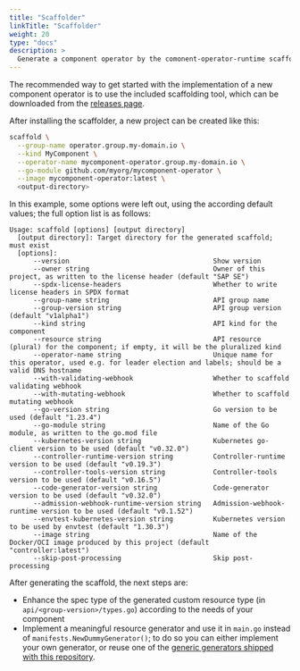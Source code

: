 ```yaml
---
title: "Scaffolder"
linkTitle: "Scaffolder"
weight: 20
type: "docs"
description: >
  Generate a component operator by the comonent-operator-runtime scaffolder
---
```


The recommended way to get started with the implementation of a new component operator is to use the included
scaffolding tool, which can be downloaded from the [releases page](https://github.com/sap/component-operator-runtime/releases/).

After installing the scaffolder, a new project can be created like this:

```bash
scaffold \
  --group-name operator.group.my-domain.io \
  --kind MyComponent \
  --operator-name mycomponent-operator.group.my-domain.io \
  --go-module github.com/myorg/mycomponent-operator \
  --image mycomponent-operator:latest \
  <output-directory>
```

In this example, some options were left out, using the according default values; the full option list is as follows:

```
Usage: scaffold [options] [output directory]
  [output directory]: Target directory for the generated scaffold; must exist
  [options]:
      --version                                    Show version
      --owner string                               Owner of this project, as written to the license header (default "SAP SE")
      --spdx-license-headers                       Whether to write license headers in SPDX format
      --group-name string                          API group name
      --group-version string                       API group version (default "v1alpha1")
      --kind string                                API kind for the component
      --resource string                            API resource (plural) for the component; if empty, it will be the pluralized kind
      --operator-name string                       Unique name for this operator, used e.g. for leader election and labels; should be a valid DNS hostname
      --with-validating-webhook                    Whether to scaffold validating webhook
      --with-mutating-webhook                      Whether to scaffold mutating webhook
      --go-version string                          Go version to be used (default "1.23.4")
      --go-module string                           Name of the Go module, as written to the go.mod file
      --kubernetes-version string                  Kubernetes go-client version to be used (default "v0.32.0")
      --controller-runtime-version string          Controller-runtime version to be used (default "v0.19.3")
      --controller-tools-version string            Controller-tools version to be used (default "v0.16.5")
      --code-generator-version string              Code-generator version to be used (default "v0.32.0")
      --admission-webhook-runtime-version string   Admission-webhook-runtime version to be used (default "v0.1.52")
      --envtest-kubernetes-version string          Kubernetes version to be used by envtest (default "1.30.3")
      --image string                               Name of the Docker/OCI image produced by this project (default "controller:latest")
      --skip-post-processing                       Skip post-processing
```

After generating the scaffold, the next steps are:
- Enhance the spec type of the generated custom resource type (in `api/<group-version>/types.go`) according to the needs of
  your component
- Implement a meaningful resource generator and use it in `main.go` instead of `manifests.NewDummyGenerator()`;
  to do so you can either implement your own generator, or reuse one of the [generic generators shipped with this
  repository](../../generators).